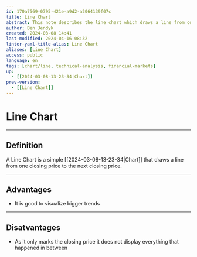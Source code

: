 ```yaml
---
id: 170a7569-0795-421e-a9d2-a2064139f07c
title: Line Chart
abstract: This note describes the line chart which draws a line from one closing price to the next. It is good for filtering out the noise of price movements and visualise bigger trends.
author: Ben Jendyk
created: 2024-03-08 14:41
last-modified: 2024-04-16 08:32
linter-yaml-title-alias: Line Chart
aliases: [Line Chart]
access: public
language: en
tags: [chart/line, technical-analysis, financial-markets]
up:
  - [[2024-03-08-13-23-34|Chart]]
prev-version:
  - [[Line Chart]]
---
```


# Line Chart

--- 

## Definition

A Line Chart is a simple [[2024-03-08-13-23-34|Chart]] that draws a line from one closing price to the next closing price.

--- 

## Advantages

- It is good to visualize bigger trends

--- 

## Disatvantages

- As it only marks the closing price it does not display everything that happened in between
